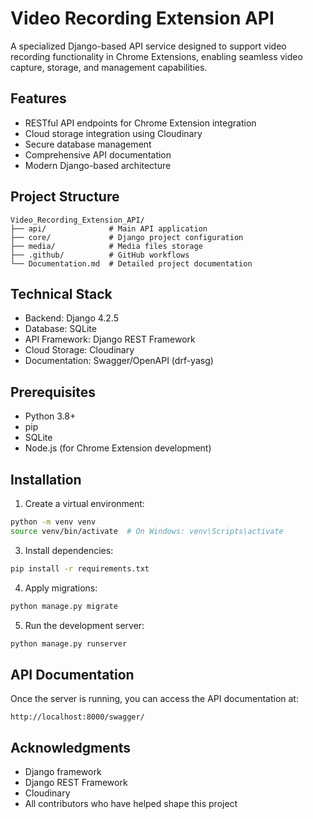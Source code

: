 # Video Recording Extension API

A specialized Django-based API service designed to support video recording functionality in Chrome Extensions, enabling seamless video capture, storage, and management capabilities.

## Features

- RESTful API endpoints for Chrome Extension integration
- Cloud storage integration using Cloudinary
- Secure database management
- Comprehensive API documentation
- Modern Django-based architecture

## Project Structure

```
Video_Recording_Extension_API/
├── api/              # Main API application
├── core/             # Django project configuration
├── media/            # Media files storage
├── .github/          # GitHub workflows
└── Documentation.md  # Detailed project documentation
```

## Technical Stack

- Backend: Django 4.2.5
- Database: SQLite
- API Framework: Django REST Framework
- Cloud Storage: Cloudinary
- Documentation: Swagger/OpenAPI (drf-yasg)

## Prerequisites

- Python 3.8+
- pip
- SQLite
- Node.js (for Chrome Extension development)

## Installation

1. Create a virtual environment:
```bash
python -m venv venv
source venv/bin/activate  # On Windows: venv\Scripts\activate
```

3. Install dependencies:
```bash
pip install -r requirements.txt
```

4. Apply migrations:
```bash
python manage.py migrate
```

5. Run the development server:
```bash
python manage.py runserver
```

## API Documentation

Once the server is running, you can access the API documentation at:
```
http://localhost:8000/swagger/
```

## Acknowledgments

- Django framework
- Django REST Framework
- Cloudinary
- All contributors who have helped shape this project
